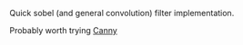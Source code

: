 Quick sobel (and general convolution) filter implementation.

Probably worth trying [Canny](http://en.wikipedia.org/wiki/Canny_edge_detector)
